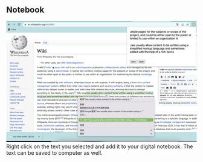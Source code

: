 ## Notebook
![screenshot](img.png)
Right click on the text you selected and add it to your digital notebook. The text can be saved to computer as well.